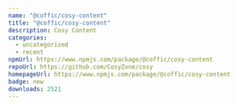 ```yaml
---
name: "@coffic/cosy-content"
title: "@coffic/cosy-content"
description: Cosy Content
categories:
  - uncategorized
  - recent
npmUrl: https://www.npmjs.com/package/@coffic/cosy-content
repoUrl: https://github.com/CosyZone/cosy
homepageUrl: https://www.npmjs.com/package/@coffic/cosy-content
badge: new
downloads: 2521
---
```


